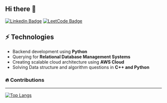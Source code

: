 ## Hi there 👋
[![Linkedin Badge](https://img.shields.io/badge/-LinkedIn-blue?style=flat-square&logo=Linkedin&logoColor=white)](www.linkedin.com/in/javasxz/)
[![LeetCode Badge](https://img.shields.io/badge/dynamic/json?style=flat-square&labelColor=black&color=%23ffa116&label=Solved&query=solvedOverTotal&url=https%3A%2F%2Fleetcode-badge.vercel.app%2Fapi%2Fusers%2Fjavasxz&logo=leetcode&logoColor=yellow)](https://leetcode.com/javasxz/)


## ⚡ Technologies
- Backend development using **Python**
- Querying for **Relational Database Management Systems**
- Creating scalable cloud architecture using **AWS Cloud**
- Solving Data structure and algorithm questions in **C++ and Python**


### 🔥 Contributions
---
[![Top Langs](https://github-readme-stats.vercel.app/api/top-langs/?username=javasxz&theme=dark&border_radius=3.5&card_width=450)](https://github.com/anuraghazra/github-readme-stats)
